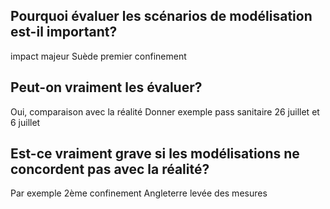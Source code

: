 <link href="_assets/image.css" rel="stylesheet">
<style>
.tooltip {
  position: relative;
  display: inline-block;
  border-bottom: 1px dotted black;
}

.tooltip .tooltiptext {
  visibility: hidden;
  width: 120px;
  background-color: black;
  color: #fff;
  text-align: center;
  border-radius: 6px;
  padding: 5px 0;
  position: absolute;
  z-index: 1;
  bottom: 150%;
  left: 50%;
  margin-left: -60px;
}

.tooltip .tooltiptext::after {
  content: "";
  position: absolute;
  top: 100%;
  left: 50%;
  margin-left: -5px;
  border-width: 5px;
  border-style: solid;
  border-color: black transparent transparent transparent;
}

.tooltip:hover .tooltiptext {
  visibility: visible;
}
</style>

## Pourquoi évaluer les scénarios de modélisation est-il important?
impact majeur 
Suède premier confinement 

## Peut-on vraiment les évaluer?
Oui, comparaison avec la réalité 
Donner exemple pass sanitaire 26 juillet et 6 juillet 
## Est-ce vraiment grave si les modélisations ne concordent pas avec la réalité? 
Par exemple 2ème confinement 
Angleterre levée des mesures
